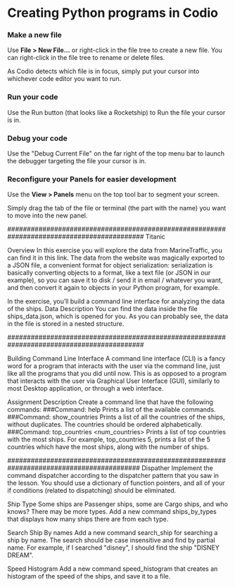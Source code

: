 # Creating Python programs in Codio

### Make a new file
Use **File > New File...** or right-click in the file tree to create a new file. You can right-click in the file tree to rename or delete files.

As Codio detects which file is in focus, simply put your cursor into whichever code editor you want to run.

### Run your code
Use the Run button (that looks like a Rocketship) to Run the file your cursor is in.

### Debug your code
Use the "Debug Current File" on the far right of the top menu bar to launch the debugger targeting the file your cursor is in.

### Reconfigure your Panels for easier development
Use the **View > Panels** menu on the top tool bar to segment your screen.

Simply drag the tab of the file or terminal (the part with the name) you want to move into the new panel.

###########################################################################################
Titanic

Overview
In this exercise you will explore the data from MarineTraffic, you can find it in this link.
The data from the website was magically exported to a JSON file, a convenient format for object serialization: serialization is basically converting objects to a format, like a text file (or JSON in our example), so you can save it to disk / send it in email / whatever you want, and then convert it again to objects in your Python program, for example.

In the exercise, you’ll build a command line interface for analyzing the data of the ships.
Data Description
You can find the data inside the file ships_data.json, which is opened for you. As you can probably see, the data in the file is stored in a nested structure.

###########################################################################################

Building Command Line Interface
A command line interface (CLI) is a fancy word for a program that interacts with the user via the command line, just like all the programs that you did until now.
This is as opposed to a program that interacts with the user via Graphical User Interface (GUI), similarly to most Desktop application, or through a web interface.

Assignment Description
Create a command line that have the following commands:
###Command: help
Prints a list of the available commands.
###Command: show_countries
Prints a list of all the countries of the ships, without duplicates.
The countries should be ordered alphabetically.
###Command: top_countries <num_countries>
Prints a list of top countries with the most ships. For example, top_countries 5, prints a list of the 5 countries which have the most ships, along with the number of ships.

##########################################################################################
Dispather
Implement the command dispatcher according to the dispatcher pattern that you saw in the lesson.
You should use a dictionary of function pointers, and all of your if conditions (related to dispatching) should be eliminated.

Ship Type
Some ships are Passenger ships, some are Cargo ships, and who knows? There may be more types.
Add a new command ships_by_types that displays how many ships there are from each type.

Search Ship By names
Add a new command search_ship for searching a ship by name. The search should be case insensitive and find by partial name.
For example, if I searched "disney", I should find the ship "DISNEY DREAM".

Speed Histogram
Add a new command speed_histogram that creates an histogram of the speed of the ships, and save it to a file.
